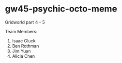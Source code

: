 gw45-psychic-octo-meme
======================

Gridworld part 4 - 5

Team Members: 
1. Isaac Gluck
2. Ben Rothman 
3. Jim Yuan
4. Alicia Chen


